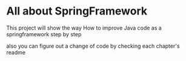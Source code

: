 # All about SpringFramework

This project will show the way How to improve Java code as a springframework step by step 

also you can figure out a change of code by checking each chapter's readme
